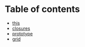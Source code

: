 # Table of contents

* [this](README.md)
* [closures](closures.md)
* [prototype](prototype.md)
* [grid](grid.md)


